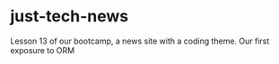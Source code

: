 # just-tech-news
Lesson 13 of our bootcamp, a news site with a coding theme. Our first exposure to ORM
